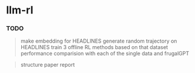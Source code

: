 # llm-rl

### TODO
> make embedding for HEADLINES
> generate random trajectory on HEADLINES
> train 3 offline RL methods based on that dataset
> performance comparision with each of the single data and frugalGPT

> structure paper report